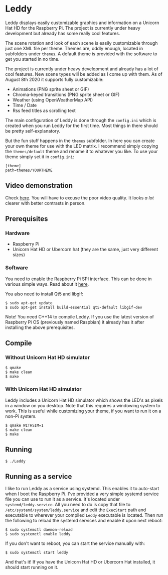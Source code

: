 # Leddy
Leddy displays easily customizable graphics and information on a Unicorn Hat HD for the Raspberry Pi. The project is currently under heavy development but already has some really cool features.

The scene rotation and look of each scene is easily customizable through just one XML file per theme. Themes are, oddly enough, located in subfolders under `themes`. A default theme is provided with the software to get you started in no time.

The project is currently under heavy development and already has a lot of cool features. New scene types will be added as I come up with them. As of August 8th 2020 it supports fully customizable:
- Animations (PNG sprite sheet or GIF)
- Chroma-keyed transitions (PNG sprite sheet or GIF)
- Weather (using OpenWeatherMap API)
- Time / Date
- Rss feed titles as scrolling text

The main configuration of Leddy is done through the `config.ini` which is created when you run Leddy for the first time. Most things in there should be pretty self-explanatory.

But the fun stuff happens in the `themes` subfolder. In here you can create your own theme for use with the LED matrix. I recommend simply copying the `themes/default` theme and rename it to whatever you like. To use your theme simply set it in `config.ini`:
```
[theme]
path=themes/YOURTHEME
```
## Video demonstration
Check [here](https://youtu.be/8cNC6iP37jI). You will have to excuse the poor video quality. It looks *a lot* clearer with better contrasts in person.

## Prerequisites

### Hardware
* Raspberry Pi
* Unicorn Hat HD or Ubercorn hat (they are the same, just very different sizes)

### Software
You need to enable the Raspberry Pi SPI interface. This can be done in various simple ways. Read about it [here](https://www.raspberrypi.org/documentation/hardware/raspberrypi/spi/README.md).

You also need to install Qt5 and libgif:
```
$ sudo apt-get update
$ sudo apt-get install build-essential qt5-default libgif-dev
```
Note! You need C++14 to compile Leddy. If you use the latest version of Raspberry Pi OS (previously named Raspbian) it already has it after installing the above prerequisites.

## Compile
### Without Unicorn Hat HD simulator
```
$ qmake
$ make clean
$ make
```

### With Unicorn Hat HD simulator
Leddy includes a Unicorn Hat HD simulator which shows the LED's as pixels in a window on you desktop. Note that this requires a windowing system to work. This is useful while customizing your theme, if you want to run it on a non-Pi system.
```
$ qmake WITHSIM=1
$ make clean
$ make
```

## Running
```
$ ./Leddy
```

## Running as a service
I like to run Leddy as a service using systemd. This enables it to auto-start when I boot the Raspberry Pi. I've provided a very simple systemd service file you can use to run it as a service. It's located under `systemd/leddy.service`. All you need to do is copy that file to `/etc/systemd/system/leddy.service` and edit the `ExecStart` path and executable to wherever your compiled `Leddy` executable is located. Then run the following to reload the systemd services and enable it upon next reboot:
```
$ sudo systemctl daemon-reload
$ sudo systemctl enable leddy
```
If you don't want to reboot, you can start the service manually with:
```
$ sudo systemctl start leddy
```
And that's it! If you have the Unicorn Hat HD or Ubercorn Hat installed, it should start running on it.

